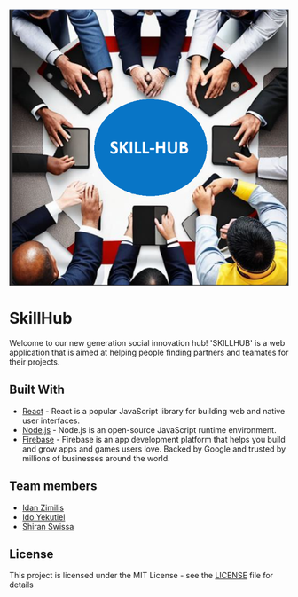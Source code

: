 <div align="center">

![](static/images/SkillHub.png)

</div>

# SkillHub

Welcome to our new generation social innovation hub!
'SKILLHUB' is a web application that is aimed at helping people finding partners and teamates for their projects.

## Built With

* [React](https://react.dev/) - React is a popular JavaScript library for building web and native user interfaces.
* [Node.js](https://nodejs.org/en) - Node.js is an open-source JavaScript runtime environment.
* [Firebase](https://firebase.google.com//) - Firebase is an app development platform that helps you build and grow apps and games users love. Backed by Google and trusted by millions of businesses around the world.

## Team members

* [Idan Zimilis](https://github.com/IdanZimi)
* [Ido Yekutiel](https://github.com/Idoyek)
* [Shiran Swissa](https://github.com/Swisash)


## License

This project is licensed under the MIT License - see the [LICENSE](LICENSE) file for details